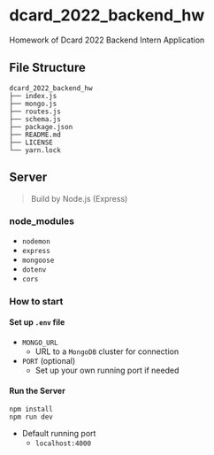 # dcard_2022_backend_hw
Homework of Dcard 2022 Backend Intern Application

## File Structure

```
dcard_2022_backend_hw
├── index.js
├── mongo.js
├── routes.js
├── schema.js
├── package.json
├── README.md
├── LICENSE
└── yarn.lock
```

## Server

> Build by Node.js (Express)

### node_modules

- `nodemon`
- `express`
- `mongoose`
- `dotenv`
- `cors`

### How to start

#### Set up `.env` file

- `MONGO_URL`
  - URL to a `MongoDB` cluster for connection
- `PORT` (optional)
  - Set up your own running port if needed

#### Run the Server

```
npm install
npm run dev
```

- Default running port
  - `localhost:4000`  